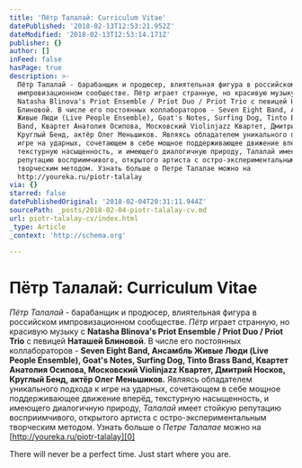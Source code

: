```yaml
---
title: 'Пётр Талалай: Curriculum Vitae'
datePublished: '2018-02-13T12:53:21.952Z'
dateModified: '2018-02-13T12:53:14.171Z'
publisher: {}
author: []
inFeed: false
hasPage: true
description: >-
  Пётр Талалай - барабанщик и продюсер, влиятельная фигура в российском
  импровизационном сообществе. Пётр играет странную, но красивую музыку с
  Natasha Blinova's Priot Ensemble / Priot Duo / Priot Trio с певицей Наташей
  Блиновой. В числе его постоянных коллабораторов - Seven Eight Band, Ансамбль
  Живые Люди (Live People Ensemble), Goat's Notes, Surfing Dog, Tinto Brass
  Band, Квартет Анатолия Осипова, Московский Violinjazz Квартет, Дмитрий Носков,
  Круглый Бенд, актёр Олег Меньшиков. Являясь обладателем уникального подхода к
  игре на ударных, сочетающем в себе мощное поддерживающее движение вперёд,
  текстурную насыщенность, и имеющего диалогичную природу, Талалай имеет стойкую
  репутацию восприимчивого, открытого артиста с остро-экспериментальным
  творческим методом. Узнать больше о Петре Талалае можно на
  http://youreka.ru/piotr-talalay
via: {}
starred: false
datePublishedOriginal: '2018-02-04T20:31:11.944Z'
sourcePath: _posts/2018-02-04-piotr-talalay-cv.md
url: piotr-talalay-cv/index.html
_type: Article
_context: 'http://schema.org'

---
```

# Пётр Талалай: Curriculum Vitae

_Пётр Талалай_ - барабанщик и продюсер, влиятельная фигура в российском импровизационном сообществе. _Пётр_ играет странную, но красивую музыку с **Natasha Blinova's Priot Ensemble / Priot Duo / Priot Trio** с певицей **Наташей Блиновой**. В числе его постоянных коллабораторов - **Seven Eight Band, Ансамбль Живые Люди (Live People Ensemble), Goat's Notes, Surfing Dog, Tinto Brass Band, Квартет Анатолия Осипова, Московский Violinjazz Квартет, Дмитрий Носков, Круглый Бенд, актёр Олег Меньшиков.** Являясь обладателем уникального подхода к игре на ударных, сочетающем в себе мощное поддерживающее движение вперёд, текстурную насыщенность, и имеющего диалогичную природу, _Талалай_ имеет стойкую репутацию восприимчивого, открытого артиста с остро-экспериментальным творческим методом. Узнать больше о _Петре Талалае_ можно на [http://youreka.ru/piotr-talalay][0]

There will never be a perfect time. Just start where you are.

[0]: http://youreka.ru/piotr-talalay "Piotr Talalay biography"